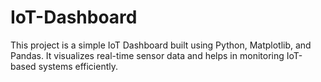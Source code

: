 # IoT-Dashboard
 This project is a simple IoT Dashboard built using Python, Matplotlib, and Pandas. It visualizes real-time sensor data and helps in monitoring IoT-based systems efficiently.
